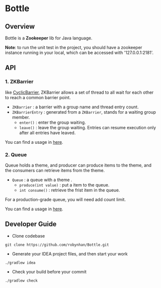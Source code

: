 # Bottle

## Overview

Bottle is a **Zookeeper** lib for Java language.



**Note**: to run the unit test in the project, you should have a zookeeper instance running in your local, which can be accessed with '127.0.0.1:2181'.

## API

### 1. ZKBarrier

like [CyclicBarrier](https://docs.oracle.com/javase/7/docs/api/java/util/concurrent/CyclicBarrier.html), ZKBarrier allows a set of thread to all wait for each other to reach a common barrier point.

* `ZKBarrier` : a barrier with a group name and thread entry count.
* `ZKBarrierEntry` : generated from a `ZKBarrier`, stands for a waiting group member.
  * `enter()` : enter the group waiting.
  * `leave()` : leave the group waiting.  Entries can resume  execution only after all entries have leaved.

You can find a usage in [here](https://github.com/robynhan/Bottle/blob/master/src/test/java/org/robyn/lib/zookeeper/coredomain/ZKBarrierEntryTest.java).

### 2. Queue

Queue holds a theme, and producer can produce items to the theme, and the consumers can retrieve items from the theme.

* `Queue` : a queue with a theme .
  * `produce(int value)` :   put a item to the queue.
  * `int consume()` : retrieve the frist item in the queue. 

For a production-grade queue, you will need add count limit.

You can find a usage in [here](https://github.com/robynhan/Bottle/blob/master/src/test/java/org/robyn/lib/zookeeper/coredomain/QueueTest.java).



## Developer Guide

* Clone codebase

```shell
git clone https://github.com/robynhan/Bottle.git
```

* Generate your IDEA project files, and then start your work

```shell
./gradlew idea
```

* Check your build before your commit

```shell
./gradlew check
```